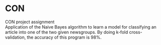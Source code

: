 # CON
CON project assignment<br>
Application of the Naive Bayes algorithm to learn a model for classifying an article into one of the two given newsgroups.
By doing k-fold cross-validation, the accuracy of this program is 98%.
